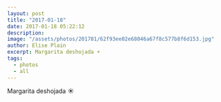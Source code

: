 ```yaml
---
layout: post
title: "2017-01-18"
date: 2017-01-18 05:22:12
description: 
image: "/assets/photos/201701/62f93ee02e68046a67f8c577b8f6d153.jpg"
author: Elise Plain
excerpt: Margarita deshojada ☀️
tags: 
  - photos
  - all
---
```


Margarita deshojada ☀️
<p></p>

